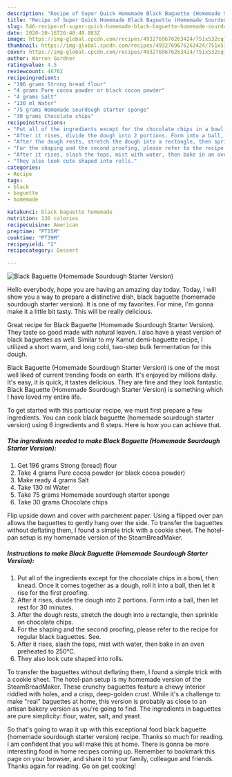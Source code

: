 ```yaml
---
description: "Recipe of Super Quick Homemade Black Baguette (Homemade Sourdough Starter Version)"
title: "Recipe of Super Quick Homemade Black Baguette (Homemade Sourdough Starter Version)"
slug: 546-recipe-of-super-quick-homemade-black-baguette-homemade-sourdough-starter-version
date: 2020-10-16T20:48:49.883Z
image: https://img-global.cpcdn.com/recipes/4932769676263424/751x532cq70/black-baguette-homemade-sourdough-starter-version-recipe-main-photo.jpg
thumbnail: https://img-global.cpcdn.com/recipes/4932769676263424/751x532cq70/black-baguette-homemade-sourdough-starter-version-recipe-main-photo.jpg
cover: https://img-global.cpcdn.com/recipes/4932769676263424/751x532cq70/black-baguette-homemade-sourdough-starter-version-recipe-main-photo.jpg
author: Warren Gardner
ratingvalue: 4.5
reviewcount: 46762
recipeingredient:
- "196 grams Strong bread flour"
- "4 grams Pure cocoa powder or black cocoa powder"
- "4 grams Salt"
- "130 ml Water"
- "75 grams Homemade sourdough starter sponge"
- "30 grams Chocolate chips"
recipeinstructions:
- "Put all of the ingredients except for the chocolate chips in a bowl, then knead. Once it comes together as a dough, roll it into a ball, then let it rise for the first proofing."
- "After it rises, divide the dough into 2 portions. Form into a ball, then let rest for 30 minutes."
- "After the dough rests, stretch the dough into a rectangle, then sprinkle on chocolate chips."
- "For the shaping and the second proofing, please refer to the recipe for regular black baguettes. See."
- "After it rises, slash the tops, mist with water, then bake in an oven preheated to 250℃."
- "They also look cute shaped into rolls."
categories:
- Recipe
tags:
- black
- baguette
- homemade

katakunci: black baguette homemade 
nutrition: 136 calories
recipecuisine: American
preptime: "PT15M"
cooktime: "PT39M"
recipeyield: "2"
recipecategory: Dessert

---
```



![Black Baguette (Homemade Sourdough Starter Version)](https://img-global.cpcdn.com/recipes/4932769676263424/751x532cq70/black-baguette-homemade-sourdough-starter-version-recipe-main-photo.jpg)

Hello everybody, hope you are having an amazing day today. Today, I will show you a way to prepare a distinctive dish, black baguette (homemade sourdough starter version). It is one of my favorites. For mine, I'm gonna make it a little bit tasty. This will be really delicious.

Great recipe for Black Baguette (Homemade Sourdough Starter Version). They taste so good made with natural leaven. I also have a yeast version of black baguettes as well. Similar to my Kamut demi-baguette recipe, I utilized a short warm, and long cold, two-step bulk fermentation for this dough.

Black Baguette (Homemade Sourdough Starter Version) is one of the most well liked of current trending foods on earth. It's enjoyed by millions daily. It's easy, it is quick, it tastes delicious. They are fine and they look fantastic. Black Baguette (Homemade Sourdough Starter Version) is something which I have loved my entire life.


To get started with this particular recipe, we must first prepare a few ingredients. You can cook black baguette (homemade sourdough starter version) using 6 ingredients and 6 steps. Here is how you can achieve that.

<!--inarticleads1-->

##### The ingredients needed to make Black Baguette (Homemade Sourdough Starter Version):

1. Get 196 grams Strong (bread) flour
1. Take 4 grams Pure cocoa powder (or black cocoa powder)
1. Make ready 4 grams Salt
1. Take 130 ml Water
1. Take 75 grams Homemade sourdough starter sponge
1. Take 30 grams Chocolate chips


Flip upside down and cover with parchment paper. Using a flipped over pan allows the baguettes to gently hang over the side. To transfer the baguettes without deflating them, I found a simple trick with a cookie sheet. The hotel-pan setup is my homemade version of the SteamBreadMaker. 

<!--inarticleads2-->

##### Instructions to make Black Baguette (Homemade Sourdough Starter Version):

1. Put all of the ingredients except for the chocolate chips in a bowl, then knead. Once it comes together as a dough, roll it into a ball, then let it rise for the first proofing.
1. After it rises, divide the dough into 2 portions. Form into a ball, then let rest for 30 minutes.
1. After the dough rests, stretch the dough into a rectangle, then sprinkle on chocolate chips.
1. For the shaping and the second proofing, please refer to the recipe for regular black baguettes. See.
1. After it rises, slash the tops, mist with water, then bake in an oven preheated to 250℃.
1. They also look cute shaped into rolls.


To transfer the baguettes without deflating them, I found a simple trick with a cookie sheet. The hotel-pan setup is my homemade version of the SteamBreadMaker. These crunchy baguettes feature a chewy interior riddled with holes, and a crisp, deep-golden crust. While it&#39;s a challenge to make &#34;real&#34; baguettes at home, this version is probably as close to an artisan bakery version as you&#39;re going to find. The ingredients in baguettes are pure simplicity: flour, water, salt, and yeast. 

So that's going to wrap it up with this exceptional food black baguette (homemade sourdough starter version) recipe. Thanks so much for reading. I am confident that you will make this at home. There is gonna be more interesting food in home recipes coming up. Remember to bookmark this page on your browser, and share it to your family, colleague and friends. Thanks again for reading. Go on get cooking!
